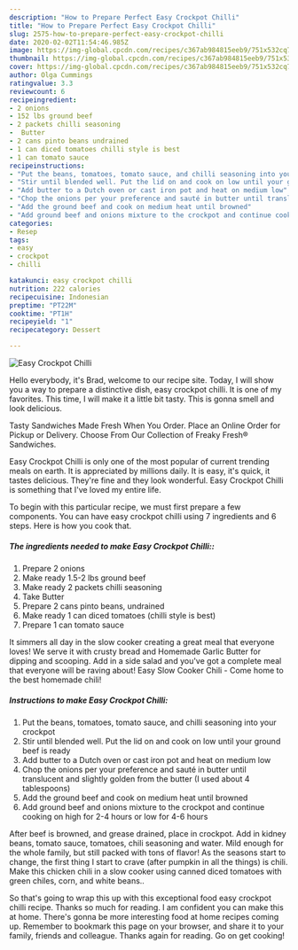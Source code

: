 ```yaml
---
description: "How to Prepare Perfect Easy Crockpot Chilli"
title: "How to Prepare Perfect Easy Crockpot Chilli"
slug: 2575-how-to-prepare-perfect-easy-crockpot-chilli
date: 2020-02-02T11:54:46.985Z
image: https://img-global.cpcdn.com/recipes/c367ab984815eeb9/751x532cq70/easy-crockpot-chilli-recipe-main-photo.jpg
thumbnail: https://img-global.cpcdn.com/recipes/c367ab984815eeb9/751x532cq70/easy-crockpot-chilli-recipe-main-photo.jpg
cover: https://img-global.cpcdn.com/recipes/c367ab984815eeb9/751x532cq70/easy-crockpot-chilli-recipe-main-photo.jpg
author: Olga Cummings
ratingvalue: 3.3
reviewcount: 6
recipeingredient:
- 2 onions
- 152 lbs ground beef
- 2 packets chilli seasoning
-  Butter
- 2 cans pinto beans undrained
- 1 can diced tomatoes chilli style is best
- 1 can tomato sauce
recipeinstructions:
- "Put the beans, tomatoes, tomato sauce, and chilli seasoning into your crockpot"
- "Stir until blended well. Put the lid on and cook on low until your ground beef is ready"
- "Add butter to a Dutch oven or cast iron pot and heat on medium low"
- "Chop the onions per your preference and sauté in butter until translucent and slightly golden from the butter (I used about 4 tablespoons)"
- "Add the ground beef and cook on medium heat until browned"
- "Add ground beef and onions mixture to the crockpot and continue cooking on high for 2-4 hours or low for 4-6 hours"
categories:
- Resep
tags:
- easy
- crockpot
- chilli

katakunci: easy crockpot chilli
nutrition: 222 calories
recipecuisine: Indonesian
preptime: "PT22M"
cooktime: "PT1H"
recipeyield: "1"
recipecategory: Dessert

---
```



![Easy Crockpot Chilli](https://img-global.cpcdn.com/recipes/c367ab984815eeb9/751x532cq70/easy-crockpot-chilli-recipe-main-photo.jpg)

Hello everybody, it's Brad, welcome to our recipe site. Today, I will show you a way to prepare a distinctive dish, easy crockpot chilli. It is one of my favorites. This time, I will make it a little bit tasty. This is gonna smell and look delicious.

Tasty Sandwiches Made Fresh When You Order. Place an Online Order for Pickup or Delivery. Choose From Our Collection of Freaky Fresh® Sandwiches.

Easy Crockpot Chilli is only one of the most popular of current trending meals on earth. It is appreciated by millions daily. It is easy, it's quick, it tastes delicious. They're fine and they look wonderful. Easy Crockpot Chilli is something that I've loved my entire life.


To begin with this particular recipe, we must first prepare a few components. You can have easy crockpot chilli using 7 ingredients and 6 steps. Here is how you cook that.

##### The ingredients needed to make Easy Crockpot Chilli::

1. Prepare 2 onions
1. Make ready 1.5-2 lbs ground beef
1. Make ready 2 packets chilli seasoning
1. Take  Butter
1. Prepare 2 cans pinto beans, undrained
1. Make ready 1 can diced tomatoes (chilli style is best)
1. Prepare 1 can tomato sauce


It simmers all day in the slow cooker creating a great meal that everyone loves! We serve it with crusty bread and Homemade Garlic Butter for dipping and scooping. Add in a side salad and you&#39;ve got a complete meal that everyone will be raving about! Easy Slow Cooker Chili - Come home to the best homemade chili! 

##### Instructions to make Easy Crockpot Chilli:

1. Put the beans, tomatoes, tomato sauce, and chilli seasoning into your crockpot
1. Stir until blended well. Put the lid on and cook on low until your ground beef is ready
1. Add butter to a Dutch oven or cast iron pot and heat on medium low
1. Chop the onions per your preference and sauté in butter until translucent and slightly golden from the butter (I used about 4 tablespoons)
1. Add the ground beef and cook on medium heat until browned
1. Add ground beef and onions mixture to the crockpot and continue cooking on high for 2-4 hours or low for 4-6 hours


After beef is browned, and grease drained, place in crockpot. Add in kidney beans, tomato sauce, tomatoes, chili seasoning and water. Mild enough for the whole family, but still packed with tons of flavor! As the seasons start to change, the first thing I start to crave (after pumpkin in all the things) is chili. Make this chicken chili in a slow cooker using canned diced tomatoes with green chiles, corn, and white beans.. 

So that's going to wrap this up with this exceptional food easy crockpot chilli recipe. Thanks so much for reading. I am confident you can make this at home. There's gonna be more interesting food at home recipes coming up. Remember to bookmark this page on your browser, and share it to your family, friends and colleague. Thanks again for reading. Go on get cooking!
